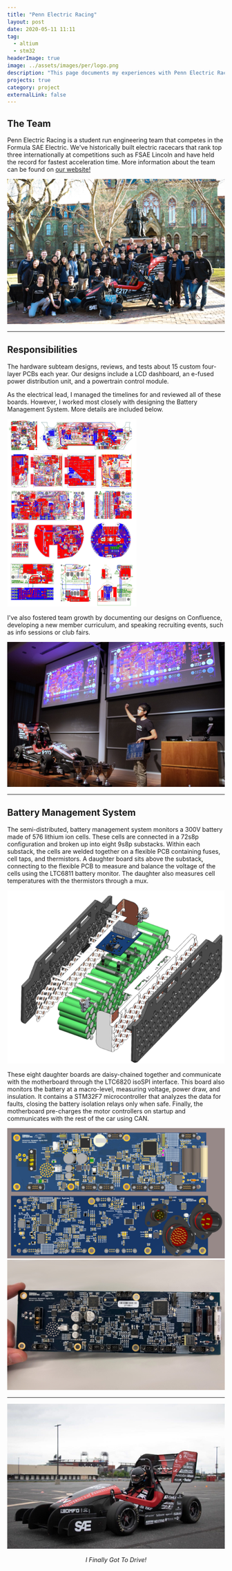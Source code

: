 ```yaml
---
title: "Penn Electric Racing"
layout: post
date: 2020-05-11 11:11
tag:
  - altium
  - stm32
headerImage: true
image: ../assets/images/per/logo.png
description: "This page documents my experiences with Penn Electric Racing"
projects: true
category: project
externalLink: false
---
```


## The Team
Penn Electric Racing is a student run engineering team that competes in the
Formula SAE Electric. We've historically built electric racecars that
rank top three internationally at competitions such as FSAE Lincoln and
have held the record for fastest acceleration time. More information about the team can be found on
<a href="https://www.pennelectricracing.com/" target="_blank" rel="noopener noreferrer"> our website!</a>

![REV 5 Unveiling](../assets/images/per/unveiling.jpg "REV 5 Unveiling")

---
## Responsibilities
<div class="side-by-side">
    <div class="toleft">
        <p> The hardware subteam designs, reviews, and tests
            about 15 custom four-layer PCBs each year. Our designs include
            a LCD dashboard, an e-fused power distribution unit, and
            a powertrain control module.
        </p>
        <p> As the electrical lead, I managed the timelines for and reviewed all of these
            boards. However, I worked most closely with designing the
            Battery Management System. More details are included below.
        </p>
    </div>
    <div class="toright">
        <img class="image" src="../assets/images/per/gerbers.png" alt="gerbers" width="300">
        <!-- <figcaption class="caption">Board Gerbers (2018)</figcaption> -->
    </div>
</div>

I've also fostered team growth by documenting our designs on Confluence,
developing a new member curriculum, and speaking recruiting events,
such as info sessions or club fairs.

![2019 Info Session](../assets/images/per/info-session.jpg "2019 Info Session")

---
## Battery Management System

The semi-distributed, battery management system monitors a 300V battery
made of 576 lithium ion cells. These cells are connected in a 72s8p
configuration and broken up into eight 9s8p substacks. Within each
substack, the cells are welded together on a flexible PCB containing fuses,
cell taps, and thermistors. A daughter board sits above the substack,
connecting to the flexible PCB to measure and balance the voltage of the
cells using the LTC6811 battery monitor. The daughter also measures cell
temperatures with the thermistors through a mux.  

![Single Substack](../assets/images/per/exploded-substack.png "Single Substack")

These eight daughter boards are daisy-chained together and communicate
with the motherboard through the LTC6820 isoSPI interface. This board
also monitors the battery at a macro-level, measuring voltage, power draw,
and insulation. It contains a STM32F7 microcontroller that analyzes the
data for faults, closing the battery isolation relays only when safe.
Finally, the motherboard pre-charges the motor controllers on startup and
communicates with the rest of the car using CAN.

<div class="side-by-side">
    <div class="toleft">
        <img class="image" src="../assets/images/per/bms-cad.jpg" alt="BMS CAD">
        <!-- <figcaption class="caption">BMS CAD</figcaption> -->
    </div>
    <div class="toright">
        <img class="image" src="../assets/images/per/bms-pic.jpg" alt="BMS Pic">
    </div>
</div>


---
![REV 5](../assets/images/per/car.jpg "Me sitting in REV 5!")
<div align="center"><em>I Finally Got To Drive!</em></div>
